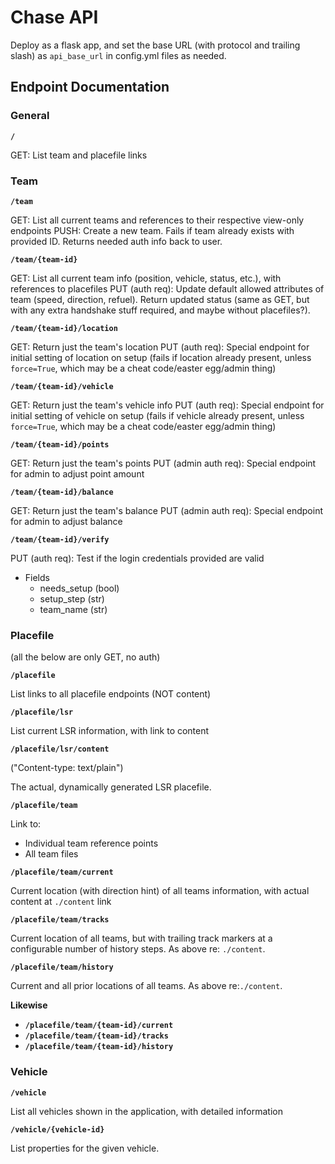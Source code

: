 # Chase API

Deploy as a flask app, and set the base URL (with protocol and trailing slash) as `api_base_url` in config.yml files as needed.

## Endpoint Documentation

### General

**`/`**

GET: List team and placefile links

### Team

**`/team`**

GET: List all current teams and references to their respective view-only endpoints
PUSH: Create a new team. Fails if team already exists with provided ID. Returns needed auth info back to user.

**`/team/{team-id}`**

GET: List all current team info (position, vehicle, status, etc.), with references to placefiles
PUT (auth req): Update default allowed attributes of team (speed, direction, refuel). Return updated status (same as GET, but with any extra handshake stuff required, and maybe without placefiles?).

**`/team/{team-id}/location`**

GET: Return just the team's location
PUT (auth req): Special endpoint for initial setting of location on setup (fails if location already present, unless `force=True`, which may be a cheat code/easter egg/admin thing)

**`/team/{team-id}/vehicle`**

GET: Return just the team's vehicle info
PUT (auth req): Special endpoint for initial setting of vehicle on setup (fails if vehicle already present, unless `force=True`, which may be a cheat code/easter egg/admin thing)

**`/team/{team-id}/points`**

GET: Return just the team's points
PUT (admin auth req): Special endpoint for admin to adjust point amount

**`/team/{team-id}/balance`**

GET: Return just the team's balance
PUT (admin auth req): Special endpoint for admin to adjust balance

**`/team/{team-id}/verify`**

PUT (auth req): Test if the login credentials provided are valid
- Fields
    - needs_setup (bool)
    - setup_step (str)
    - team_name (str)

### Placefile

(all the below are only GET, no auth)

**`/placefile`**

List links to all placefile endpoints (NOT content)

**`/placefile/lsr`**

List current LSR information, with link to content

**`/placefile/lsr/content`**

("Content-type: text/plain")

The actual, dynamically generated LSR placefile.

**`/placefile/team`**

Link to:

- Individual team reference points
- All team files

**`/placefile/team/current`**

Current location (with direction hint) of all teams information, with actual content at `./content` link

**`/placefile/team/tracks`**

Current location of all teams, but with trailing track markers at a configurable number of history steps. As above re: `./content`.

**`/placefile/team/history`**

Current and all prior locations of all teams. As above re:`./content`.

**Likewise**

- **`/placefile/team/{team-id}/current`**
- **`/placefile/team/{team-id}/tracks`**
- **`/placefile/team/{team-id}/history`**

### Vehicle

**`/vehicle`**

List all vehicles shown in the application, with detailed information

**`/vehicle/{vehicle-id}`**

List properties for the given vehicle.
